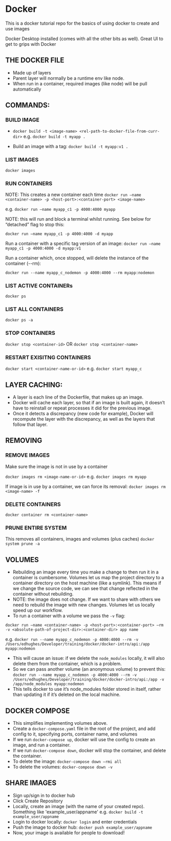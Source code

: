 # Docker

This is a docker tutorial repo for the basics of using docker to create and use images

Docker Desktop installed (comes with all the other bits as well). Great UI to get to grips with Docker

## THE DOCKER FILE

- Made up of layers
- Parent layer will normally be a runtime env like node.
- When run in a container, required images (like node) will be pull automatically

## COMMANDS:

### BUILD IMAGE

- `docker build -t <image-name> <rel-path-to-docker-file-from-curr-dir>`
  e.g. `docker build -t myapp .`

- Build an image with a tag: `docker build -t myapp:v1 .`

### LIST IMAGES

`docker images`

### RUN CONTAINERS

NOTE: This creates a new container each time
`docker run —name <container-name> -p <host-port>:<container-port> <image-name>`

e.g. `docker run —name myapp_c1 -p 4000:4000 myapp`

NOTE: this will run and block a terminal whilst running. See below for “detached” flag to stop this:

`docker run —name myapp_c1 -p 4000:4000 -d myapp`

Run a container with a specific tag version of an image:
`docker run —name myapp_c1 -p 4000:4000 -d myapp:v1`

Run a container which, once stopped, will delete the instance of the container (--rm):

`docker run --name myapp_c_nodemon -p 4000:4000 --rm myapp:nodemon`

### LIST ACTIVE CONTAINERs

`docker ps`

### LIST ALL CONTAINERS

`docker ps -a`

### STOP CONTAINERS

`docker stop <container-id>`
OR `docker stop <container-name>`

### RESTART EXISITNG CONTAINERS

`docker start <container-name-or-id>`
e.g. `docker start myapp_c`

## LAYER CACHING:

- A layer is each line of the Dockerfile, that makes up an image.
- Docker will cache each layer, so that if an image is built again, it doesn’t have to reinstall or repeat processes it did for the previous image.
- Once it detects a discrepancy (new code for example), Docker will recompute the layer with the discrepancy, as well as the layers that follow that layer.

## REMOVING

### REMOVE IMAGES

Make sure the image is not in use by a container

`docker images rm <image-name-or-id>`
e.g. `docker images rm myapp`

If image is in use by a container, we can force its removal:
`docker images rm <image-name> -f`

### DELETE CONTAINERS

`docker container rm <container-name>`

### PRUNE ENTIRE SYSTEM

This removes all containers, images and volumes (plus caches)
`docker system prune -a`

## VOLUMES

- Rebuilding an image every time you make a change to then run it in a container is cumbersome. Volumes let us map the project directory to a container directory on the host machine (like a symlink). This means if we change the source code, we can see that change reflected in the container without rebuilding.
- NOTE: the image does not change. If we want to share with others we need to rebuild the image with new changes. Volumes let us locally speed up our workflow.
- To run a container with a volume we pass the `-v` flag:

`docker run —name <container-name> -p <host-port>:<container-port> —rm -v <absolute-path-of-project-dir>:<container-dir> app name`

e.g. `docker run --name myapp_c_nodemon -p 4000:4000 --rm -v /Users/edhughes/Developer/training/docker/docker-intro/api:/app myapp:nodemon`

- This will cause an issue: if we delete the `node_modules` locally, it will also delete them from the container, which is a problem.
- So we can pass another volume (an anonymous volume) to prevent this:
  `docker run --name myapp_c_nodemon -p 4000:4000 --rm -v /Users/edhughes/Developer/training/docker/docker-intro/api:/app -v /app/node_modules myapp:nodemon`
- This tells docker to use it’s node_modules folder stored in itself, rather than updating it if it’s deleted on the local machine.

## DOCKER COMPOSE

- This simplifies implementing volumes above.
- Create a `docker-compose.yaml` file in the root of the project, and add config to it, specifying ports, container name, and volumes
- If we run `docker-compose up`, docker will use the config to create an image, and run a container.
- If we run `docker-compose down`, docker will stop the container, and delete the container.
- To delete the image: `docker-compose down —rmi all`
- To delete the volumes: `docker-compose down -v`

## SHARE IMAGES

- Sign up/sign in to docker hub
- Click Create Repository
- Locally, create an image (with the name of your created repo). Something like 'example_user/appname'
  e.g. `docker build -t example_user/appname`
- Login to docker locally: `docker login` and enter credentials
- Push the image to docker hub: `docker push example_user/appname`
- Now, your image is available for people to download!
